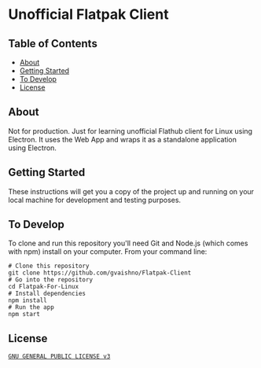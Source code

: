 # Unofficial Flatpak Client

## Table of Contents

- [About](#about)
- [Getting Started](#getting_started)
- [To Develop](#to_develop)
- [License](#license)

## About <a name = "about"></a>

Not for production. Just for learning unofficial Flathub client for Linux using Electron. It uses the Web App and wraps it as a standalone application using Electron.

## Getting Started <a name = "getting_started"></a>

These instructions will get you a copy of the project up and running on your local machine for development and testing purposes.

## To Develop <a name = "to_develop"></a>

To clone and run this repository you'll need Git and Node.js (which comes with npm) install on your computer. From your command line:


```
# Clone this repository
git clone https://github.com/gvaishno/Flatpak-Client
# Go into the repository
cd Flatpak-For-Linux
# Install dependencies
npm install
# Run the app
npm start
```


## License <a name = "license"></a>

[`GNU GENERAL PUBLIC LICENSE v3`](LICENSE.md)